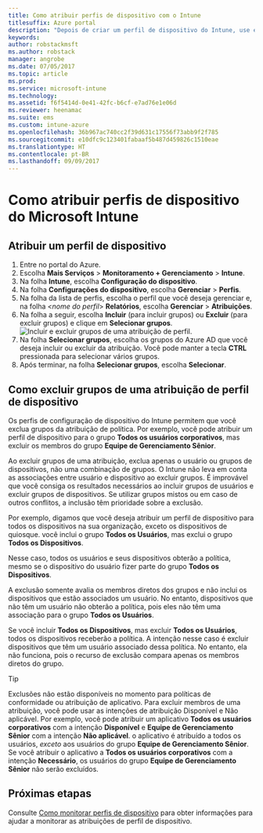 ```yaml
---
title: Como atribuir perfis de dispositivo com o Intune
titlesuffix: Azure portal
description: "Depois de criar um perfil de dispositivo do Intune, use este tópico para saber como atribuí-lo a dispositivos."
keywords: 
author: robstackmsft
ms.author: robstack
manager: angrobe
ms.date: 07/05/2017
ms.topic: article
ms.prod: 
ms.service: microsoft-intune
ms.technology: 
ms.assetid: f6f5414d-0e41-42fc-b6cf-e7ad76e1e06d
ms.reviewer: heenamac
ms.suite: ems
ms.custom: intune-azure
ms.openlocfilehash: 36b967ac740cc2f39d631c17556f73abb9f2f785
ms.sourcegitcommit: e10dfc9c123401fabaaf5b487d459826c1510eae
ms.translationtype: HT
ms.contentlocale: pt-BR
ms.lasthandoff: 09/09/2017
---
```

# <a name="how-to-assign-microsoft-intune-device-profiles"></a>Como atribuir perfis de dispositivo do Microsoft Intune

## <a name="assign-a-device-profile"></a>Atribuir um perfil de dispositivo

1. Entre no portal do Azure.
2. Escolha **Mais Serviços** > **Monitoramento + Gerenciamento** > **Intune**.
3. Na folha **Intune**, escolha **Configuração do dispositivo**.
1. Na folha **Configurações do dispositivo**, escolha **Gerenciar** > **Perfis**.
2. Na folha da lista de perfis, escolha o perfil que você deseja gerenciar e, na folha <*nome do perfil*> **Relatórios**, escolha **Gerenciar** > **Atribuições**.
3. Na folha a seguir, escolha **Incluir** (para incluir grupos) ou **Excluir** (para excluir grupos) e clique em **Selecionar grupos**.
![Incluir e excluir grupos de uma atribuição de perfil.](./media/group-include-exclude.png)
4. Na folha **Selecionar grupos**, escolha os grupos do Azure AD que você deseja incluir ou excluir da atribuição. Você pode manter a tecla **CTRL** pressionada para selecionar vários grupos.
4. Após terminar, na folha **Selecionar grupos**, escolha **Selecionar**.



## <a name="how-to-exclude-groups-from-a-device-profile-assignment"></a>Como excluir grupos de uma atribuição de perfil de dispositivo

Os perfis de configuração de dispositivo do Intune permitem que você exclua grupos da atribuição de política. Por exemplo, você pode atribuir um perfil de dispositivo para o grupo **Todos os usuários corporativos**, mas excluir os membros do grupo **Equipe de Gerenciamento Sênior**.

Ao excluir grupos de uma atribuição, exclua apenas o usuário ou grupos de dispositivos, não uma combinação de grupos. O Intune não leva em conta as associações entre usuário e dispositivo ao excluir grupos. É improvável que você consiga os resultados necessários ao incluir grupos de usuários e excluir grupos de dispositivos. Se utilizar grupos mistos ou em caso de outros conflitos, a inclusão têm prioridade sobre a exclusão.

Por exemplo, digamos que você deseja atribuir um perfil de dispositivo para todos os dispositivos na sua organização, exceto os dispositivos de quiosque. você inclui o grupo **Todos os Usuários**, mas exclui o grupo **Todos os Dispositivos**.

Nesse caso, todos os usuários e seus dispositivos obterão a política, mesmo se o dispositivo do usuário fizer parte do grupo **Todos os Dispositivos**. 

A exclusão somente avalia os membros diretos dos grupos e não inclui os dispositivos que estão associados um usuário. No entanto, dispositivos que não têm um usuário não obterão a política, pois eles não têm uma associação para o grupo **Todos os Usuários**. 

Se você incluir **Todos os Dispositivos**, mas excluir **Todos os Usuários**, todos os dispositivos receberão a política. A intenção nesse caso é excluir dispositivos que têm um usuário associado dessa política. No entanto, ela não funciona, pois o recurso de exclusão compara apenas os membros diretos do grupo. 

>[!Tip]
>Exclusões não estão disponíveis no momento para políticas de conformidade ou atribuição de aplicativo. Para excluir membros de uma atribuição, você pode usar as intenções de atribuição Disponível e Não aplicável. Por exemplo, você pode atribuir um aplicativo **Todos os usuários corporativos** com a intenção **Disponível** e **Equipe de Gerenciamento Sênior** com a intenção **Não aplicável**. o aplicativo é atribuído a todos os usuários, *exceto* aos usuários do grupo **Equipe de Gerenciamento Sênior**. Se você atribuir o aplicativo a **Todos os usuários corporativos** com a intenção **Necessário**, os usuários do grupo **Equipe de Gerenciamento Sênior** não serão excluídos.
 
    
## <a name="next-steps"></a>Próximas etapas
Consulte [Como monitorar perfis de dispositivo](device-profile-monitor.md) para obter informações para ajudar a monitorar as atribuições de perfil de dispositivo.
